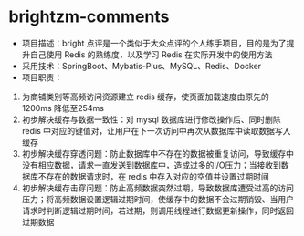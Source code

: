 # brightzm-comments
- 项目描述：bright  点评是一个类似于大众点评的个人练手项目，目的是为了提升自己使用 Redis  的熟练度，以及学习 Redis  在实际开发中的使用方法
- 采用技术：SpringBoot、Mybatis-Plus、MySQL、Redis、Docker 
- 项目职责：
1. 为商铺类别等高频访问资源建立 redis  缓存，使页面加载速度由原先的1200ms 降低至254ms
2. 初步解决缓存与数据一致性：对 mysql  数据库进行修改操作后、同时删除 redis  中对应的键值对，让用户在下一次访问中再次从数据库中读取数据写入缓存
3. 初步解决缓存穿透问题：防止数据库中不存在的数据被重复访问，导致缓存中没有相应数据，请求一直发送到数据库中，造成过多的I/O压力；当接收到数据库不存在的数据请求时，在 redis  中存入对应的空值并设置过期时间
4. 初步解决缓存击穿问题：防止高频数据突然过期，导致数据库遭受过高的访问压力；将高频数据设置逻辑过期时间，使缓存中的数据不会过期销毁、当用户请求时判断逻辑过期时间，若过期，则调用线程进行数据更新操作，同时返回过期数据
